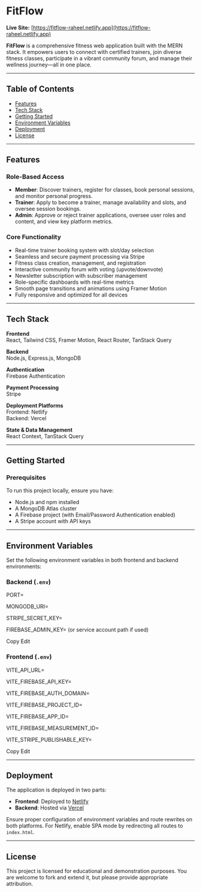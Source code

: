 # FitFlow

**Live Site:** [https://fitflow-raheel.netlify.app](https://fitflow-raheel.netlify.app)

**FitFlow** is a comprehensive fitness web application built with the MERN stack. It empowers users to connect with certified trainers, join diverse fitness classes, participate in a vibrant community forum, and manage their wellness journey—all in one place.

---

## Table of Contents

- [Features](#features)
- [Tech Stack](#tech-stack)
- [Getting Started](#getting-started)
- [Environment Variables](#environment-variables)
- [Deployment](#deployment)
- [License](#license)

---

## Features

### Role-Based Access

- **Member**: Discover trainers, register for classes, book personal sessions, and monitor personal progress.
- **Trainer**: Apply to become a trainer, manage availability and slots, and oversee session bookings.
- **Admin**: Approve or reject trainer applications, oversee user roles and content, and view key platform metrics.

### Core Functionality

- Real-time trainer booking system with slot/day selection
- Seamless and secure payment processing via Stripe
- Fitness class creation, management, and registration
- Interactive community forum with voting (upvote/downvote)
- Newsletter subscription with subscriber management
- Role-specific dashboards with real-time metrics
- Smooth page transitions and animations using Framer Motion
- Fully responsive and optimized for all devices

---

## Tech Stack

**Frontend**  
React, Tailwind CSS, Framer Motion, React Router, TanStack Query

**Backend**  
Node.js, Express.js, MongoDB

**Authentication**  
Firebase Authentication

**Payment Processing**  
Stripe

**Deployment Platforms**  
Frontend: Netlify  
Backend: Vercel

**State & Data Management**  
React Context, TanStack Query

---

## Getting Started

### Prerequisites

To run this project locally, ensure you have:

- Node.js and npm installed
- A MongoDB Atlas cluster
- A Firebase project (with Email/Password Authentication enabled)
- A Stripe account with API keys

---

## Environment Variables

Set the following environment variables in both frontend and backend environments:

### Backend (`.env`)

PORT=

MONGODB_URI=

STRIPE_SECRET_KEY=

FIREBASE_ADMIN_KEY= (or service account path if used)

Copy
Edit

### Frontend (`.env`)

VITE_API_URL=

VITE_FIREBASE_API_KEY=

VITE_FIREBASE_AUTH_DOMAIN=

VITE_FIREBASE_PROJECT_ID=

VITE_FIREBASE_APP_ID=

VITE_FIREBASE_MEASUREMENT_ID=

VITE_STRIPE_PUBLISHABLE_KEY=

Copy
Edit

---

## Deployment

The application is deployed in two parts:

- **Frontend**: Deployed to [Netlify](https://www.netlify.com/)
- **Backend**: Hosted via [Vercel](https://vercel.com/)

Ensure proper configuration of environment variables and route rewrites on both platforms. For Netlify, enable SPA mode by redirecting all routes to `index.html`.

---

## License

This project is licensed for educational and demonstration purposes. You are welcome to fork and extend it, but please provide appropriate attribution.
